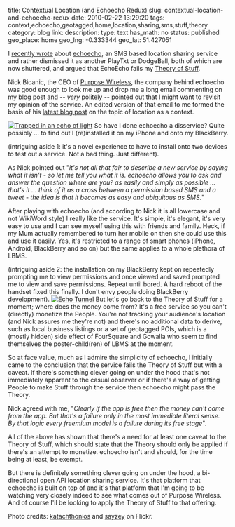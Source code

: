 title: Contextual Location (and Echoecho Redux)
slug: contextual-location-and-echoecho-redux
date: 2010-02-22 13:29:20
tags: context,echoecho,geotagged,home,location,sharing,sms,stuff,theory
category: blog
link: 
description: 
type: text
has_math: no
status: published
geo_place: home
geo_lng: -0.333344
geo_lat: 51.427051

I [recently wrote](/2010/02/12/location-is-a-key-context-but-most-people-dont-know-this/ "/2010/02/12/location-is-a-key-context-but-most-people-dont-know-this/") about [echoecho](https://echoecho.me/ "https://echoecho.me/"), an SMS based location sharing service and rather dismissed it as another PlayTxt or DodgeBall, both of which are now shuttered, and argued that EchoEcho fails my [Theory of Stuff](/2010/02/01/the-theory-of-stuff/ "/2010/02/01/the-theory-of-stuff/").

Nick Bicanic, the CEO of [Purpose Wireless](https://purposewireless.com/ "https://purposewireless.com/"), the company behind echoecho was good enough to look me up and drop me a long email commenting on my blog post and -- *very* politely -- pointed out that I might want to revisit my opinion of the service. An edited version of that email to me formed the basis of his [latest blog post](https://echoechome.wordpress.com/2010/02/13/is-location-a-context-or-and-endgame/ "https://echoechome.wordpress.com/2010/02/13/is-location-a-context-or-and-endgame/") on the topic of location as a context.

<!-- TEASER_END -->

[![Trapped in an echo of light](https://farm4.static.flickr.com/3307/3500036416_9ff89d373d_d.jpg)](https://www.flickr.com/photos/hades/3500036416/ "Trapped in an echo of light")
So have I done echoecho a disservice? Quite possibly ... to find out I (re)installed it on my iPhone and onto my BlackBerry.

(intriguing aside 1: it's a novel experience to have to install onto two devices to test out a service. Not a bad thing. Just different).

As Nick pointed out "*it's not all that fair to describe a new service by saying what it isn't - so let me tell you what it is. echoecho allows you to ask and answer the question where are you? as easily and simply as possible ... that's it ... think of it as a cross between a permission based SMS and a tweet - the idea is that it becomes as easy and ubiquitous as SMS.*"

After playing with echoecho (and according to Nick it is all lowercase and not WikiWord style) I really like the service. It's simple, it's elegant, it's very easy to use and I can see myself using this with friends and family. Heck, if my Mum actually remembered to turn her mobile on then she could use this and use it easily. Yes, it's restricted to a range of smart phones (iPhone, Android, BlackBerry and so on) but the same applies to a whole plethora of LBMS.

(intriguing aside 2: the installation on my BlackBerry kept on repeatedly prompting me to view permissions and once viewed and saved prompted me to view and save permissions. Repeat until bored. A hard reboot of the handset fixed this finally. I don't envy people doing BlackBerry development).
[![Echo Tunnel](https://farm2.static.flickr.com/1140/1352131037_023396fe03_d.jpg)](https://www.flickr.com/photos/sayzey/1352131037/ "Echo Tunnel")
But let's go back to the Theory of Stuff for a moment; where does the money come from? It's a free service so you can't (directly) monetize the People. You're not tracking your audience's location (and Nick assures me they're not) and there's no additional data to derive, such as local business listings or a set of geotagged POIs, which is a (mostly hidden) side effect of FourSquare and Gowalla who seem to find themselves the poster-child(ren) of LBMS at the moment.

So at face value, much as I admire the simplicity of echoecho, I initially came to the conclusion that the service fails the Theory of Stuff but with a caveat. If there's something clever going on under the hood that's not immediately apparent to the casual observer or if there's a way of getting People to make Stuff through the service then echoecho might pass the Theory.

Nick agreed with me, "*Clearly if the app is free then the money can't come from the app. But that's a failure only in the most immediate literal sense. By that logic every freemium model is a failure during its free stage*".

All of the above has shown that there's a need for at least one caveat to the Theory of Stuff, which should state that the Theory should only be applied if there's an attempt to monetize. echoecho isn't and should, for the time being at least, be exempt.

But there is definitely something clever going on under the hood, a bi-directional open API location sharing service. It's that platform that echoecho is built on top of and it's that platform that I'm going to be watching very closely indeed to see what comes out of Purpose Wireless. And of course I'll be looking to apply the Theory of Stuff to that offering.

Photo credits: [katachthonios](https://www.flickr.com/photos/hades/3500036416/ "https://www.flickr.com/photos/hades/3500036416/") and [sayzey](https://www.flickr.com/photos/sayzey/1352131037/ "https://www.flickr.com/photos/sayzey/1352131037/") on Flickr.

